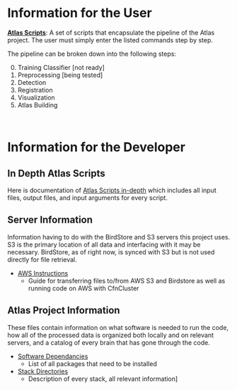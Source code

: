 # Information for the User

__[Atlas Scripts](../demo/README.md)__: A set of scripts that encapsulate the pipeline of the Atlas project. The user must simply enter the listed commands step by step.

The pipeline can be broken down into the following steps:

 0. Training Classifier  [not ready]
 1. Preprocessing [being tested]
 2. Detection
 3. Registration
 4. Visualization
 5. Atlas Building
 
<br/>

# Information for the Developer

## In Depth Atlas Scripts
Here is documentation of [Atlas Scripts in-depth](running_scripts/README.md) which includes all input files, output files, and input arguments for every script.


## Server Information
Information having to do with the BirdStore and S3 servers this project uses. S3 is the primary location of all data and interfacing with it may be necessary. BirdStore, as of right now, is synced with S3 but is not used directly for file retrieval.
- [AWS Instructions](writeup/AWS_instruction.md)
  - Guide for transferring files to/from AWS S3 and Birdstore as well as running code on AWS with CfnCluster

## Atlas Project Information
These files contain information on what software is needed to run the code, how all of the processed data is organized both locally and on relevant servers, and a catalog of every brain that has gone through the code.
- [Software Dependancies](dependancies.md)
  - List of all packages that need to be installed 
- [Stack Directories](Brain_stack_directories.md)
  - Description of every stack, all relevant information]
